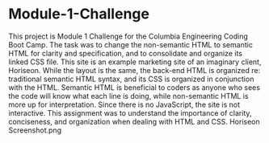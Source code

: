 # Module-1-Challenge
This project is Module 1 Challenge for the Columbia Engineering Coding Boot Camp. The task was to change the non-semantic HTML to semantic HTML for clarity and specification, and to consolidate and organize its linked CSS file. 
This site is an example marketing site of an imaginary client, Horiseon. While the layout is the same, the back-end HTML is organized re: traditional semantic HTML syntax, and its CSS is organized in conjunction with the HTML. Semantic HTML is beneficial to coders as anyone who sees the code will know what each line is doing, while non-semantic HTML is more up for interpretation. 
Since there is no JavaScript, the site is not interactive. This assignment was to understand the importance of clarity, conciseness, and organization when dealing with HTML and CSS.
Horiseon Screenshot.png